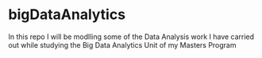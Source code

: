 # bigDataAnalytics
In this repo I will be modlling some of the Data Analysis work I have carried out while studying the Big Data Analytics Unit of my Masters Program
